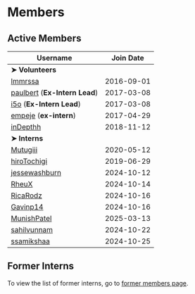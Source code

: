 # Members

## Active Members

|**Username**|**Join Date**|
|------------|-------------|
|**➤ Volunteers**||
|[lmmrssa](https://lmmrssa.github.io)| 2016-09-01 |
|[paulbert](profiles/paulbert.md) (**Ex-Intern Lead**)| 2017-03-08 |
|[i5o](profiles/i5o.md) (**Ex-Intern Lead**)| 2017-03-08 |
|[empeje](profiles/empeje.md) (**ex-intern**)| 2017-04-29 |
|[inDepthh](profiles/inDepthh.md)|2018-11-12|
|**➤ Interns**||
|[Mutugiii](profiles/mutugiii.md)|2020-05-12|
|[hiroTochigi](profiles/hiroTochigi.md)|2019-06-29|
|[jessewashburn](profiles/jessewashburn.md)|2024-10-12|
|[RheuX](profiles/RheuX.md)|2024-10-14|
|[RicaRodz](profiles/RicaRodz.md)|2024-10-16|
|[Gavinp14](profiles/Gavinp14.md)|2024-10-16|
|[MunishPatel](profiles/munishpatel.md)|2025-03-13|
|[sahilvunnam](profiles/sahilvunnam.md)|2024-10-22|
|[ssamikshaa](profiles/ssamikshaa.md)|2024-10-25|

## Former Interns
To view the list of former interns, go to [former members page](vi-former-members.md).
